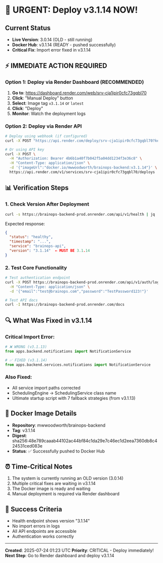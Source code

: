 # 🚨 URGENT: Deploy v3.1.14 NOW!

## Current Status
- **Live Version**: 3.0.14 (OLD - still running)
- **Docker Hub**: v3.1.14 (READY - pushed successfully)
- **Critical Fix**: Import error fixed in v3.1.14

## ⚡ IMMEDIATE ACTION REQUIRED

### Option 1: Deploy via Render Dashboard (RECOMMENDED)
1. **Go to**: https://dashboard.render.com/web/srv-cja1ipir0cfc73gqbl70
2. **Click**: "Manual Deploy" button
3. **Select**: Image tag `v3.1.14` or `latest`
4. **Click**: "Deploy"
5. **Monitor**: Watch the deployment logs

### Option 2: Deploy via Render API
```bash
# Deploy using webhook (if configured)
curl -X POST "https://api.render.com/deploy/srv-cja1ipir0cfc73gqbl70?key=jd4i5jfsTtvmXZjTyzkjd84l"

# Or using API key
curl -X POST \
  -H "Authorization: Bearer 4b6b1a40f7b042f5a04dd1234f3e36c8" \
  -H "Content-Type: application/json" \
  -d '{"imageUrl":"docker.io/mwwoodworth/brainops-backend:v3.1.14"}' \
  https://api.render.com/v1/services/srv-cja1ipir0cfc73gqbl70/deploys
```

## 📊 Verification Steps

### 1. Check Version After Deployment
```bash
curl -s https://brainops-backend-prod.onrender.com/api/v1/health | jq .
```

Expected response:
```json
{
  "status": "healthy",
  "timestamp": "...",
  "service": "brainops-api",
  "version": "3.1.14"  ← MUST BE 3.1.14
}
```

### 2. Test Core Functionality
```bash
# Test authentication endpoint
curl -X POST https://brainops-backend-prod.onrender.com/api/v1/auth/login \
  -H "Content-Type: application/json" \
  -d '{"email":"test@brainops.com","password":"TestPassword123!"}'

# Test API docs
curl -I https://brainops-backend-prod.onrender.com/docs
```

## 🔍 What Was Fixed in v3.1.14

### Critical Import Error:
```python
# ❌ WRONG (v3.1.13)
from apps.backend.notifications import NotificationService

# ✅ FIXED (v3.1.14)
from apps.backend.services.notifications import NotificationService
```

### Also Fixed:
- All service import paths corrected
- SchedulingEngine → SchedulingService class name
- Ultimate startup script with 7 fallback strategies (from v3.1.13)

## 📝 Docker Image Details
- **Repository**: mwwoodworth/brainops-backend
- **Tag**: v3.1.14
- **Digest**: sha256:48e789caaab44102ac44bf84c1da29e7c46ec1d2eea7360db8c424531ced083e
- **Status**: ✅ Successfully pushed to Docker Hub

## ⏰ Time-Critical Notes
1. The system is currently running an OLD version (3.0.14)
2. Multiple critical fixes are waiting in v3.1.14
3. The Docker image is ready and waiting
4. Manual deployment is required via Render dashboard

## 🎯 Success Criteria
- Health endpoint shows version "3.1.14"
- No import errors in logs
- All API endpoints are accessible
- Authentication works correctly

---

**Created**: 2025-07-24 01:23 UTC
**Priority**: CRITICAL - Deploy immediately!
**Next Step**: Go to Render dashboard and deploy v3.1.14